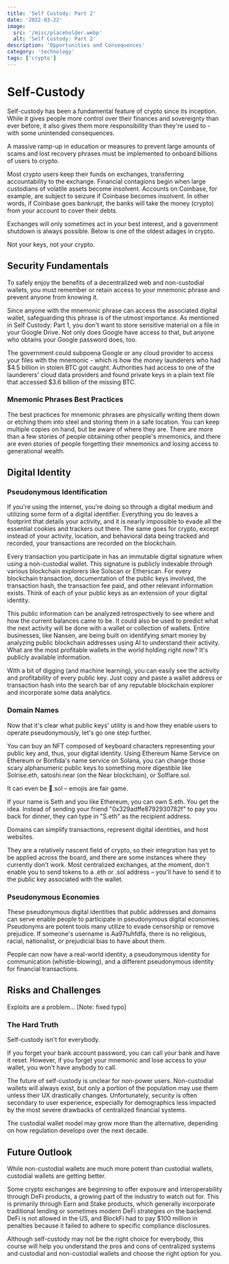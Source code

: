 ```yaml
---
title: 'Self Custody: Part 2'
date: '2022-03-22'
image:
  src: '/misc/placeholder.webp'
  alt: 'Self Custody: Part 2'
description: 'Opportunities and Consequences'
category: 'technology'
tags: ['crypto']
---
```


<style jsx>{`
 .prose a {
    text-decoration: underline;
    color: var(--color-accent);
 }
 .prose ol {
    list-style-type: decimal;
    margin-left: 2em; /* Adjust as needed for indentation */
    padding-left: 0.5em; /* Add padding if needed */
 }
 .prose ol li {
    margin-bottom: 0.5em;
    color: var(--color-text-primary);
    line-height: 1.5; /* Adjust line height for better readability */
 }
`}</style>

<div class="tldr-section">

</div>

# Self-Custody

Self-custody has been a fundamental feature of crypto since its inception. While it gives people more control over their finances and sovereignty than ever before, it also gives them more responsibility than they're used to - with some unintended consequences.

A massive ramp-up in education or measures to prevent large amounts of scams and lost recovery phrases must be implemented to onboard billions of users to crypto.

Most crypto users keep their funds on exchanges, transferring accountability to the exchange. Financial contagions begin when large custodians of volatile assets become insolvent. Accounts on Coinbase, for example, are subject to seizure if Coinbase becomes insolvent. In other words, if Coinbase goes bankrupt, the banks will take the money (crypto) from your account to cover their debts.

Exchanges will only sometimes act in your best interest, and a government shutdown is always possible. Below is one of the oldest adages in crypto.

Not your keys, not your crypto.

## Security Fundamentals

To safely enjoy the benefits of a decentralized web and non-custodial wallets, you must remember or retain access to your mnemonic phrase and prevent anyone from knowing it.

Since anyone with the mnemonic phrase can access the associated digital wallet, safeguarding this phrase is of the utmost importance. As mentioned in Self Custody: Part 1, you don't want to store sensitive material on a file in your Google Drive. Not only does Google have access to that, but anyone who obtains your Google password does, too.

The government could subpoena Google or any cloud provider to access your files with the mnemonic - which is how the money launderers who had $4.5 billion in stolen BTC got caught. Authorities had access to one of the launderers' cloud data providers and found private keys in a plain text file that accessed $3.6 billion of the missing BTC.

### Mnemonic Phrases Best Practices

The best practices for mnemonic phrases are physically writing them down or etching them into steel and storing them in a safe location. You can keep multiple copies on hand, but be aware of where they are. There are more than a few stories of people obtaining other people's mnemonics, and there are even stories of people forgetting their mnemonics and losing access to generational wealth.

## Digital Identity

### Pseudonymous Identification

If you're using the internet, you're doing so through a digital medium and utilizing some form of a digital identifier. Everything you do leaves a footprint that details your activity, and it is nearly impossible to evade all the essential cookies and trackers out there. The same goes for crypto, except instead of your activity, location, and behavioral data being tracked and recorded, your transactions are recorded on the blockchain.

Every transaction you participate in has an immutable digital signature when using a non-custodial wallet. This signature is publicly indexable through various blockchain explorers like Solscan or Etherscan. For every blockchain transaction, documentation of the public keys involved, the transaction hash, the transaction fee paid, and other relevant information exists. Think of each of your public keys as an extension of your digital identity.

This public information can be analyzed retrospectively to see where and how the current balances came to be. It could also be used to predict what the next activity will be done with a wallet or collection of wallets. Entire businesses, like Nansen, are being built on identifying smart money by analyzing public blockchain addresses using AI to understand their activity. What are the most profitable wallets in the world holding right now? It's publicly available information.

With a bit of digging (and machine learning), you can easily see the activity and profitability of every public key. Just copy and paste a wallet address or transaction hash into the search bar of any reputable blockchain explorer and incorporate some data analytics.

### Domain Names

Now that it's clear what public keys' utility is and how they enable users to operate pseudonymously, let's go one step further.

You can buy an NFT composed of keyboard characters representing your public key and, thus, your digital identity. Using Ethereum Name Service on Ethereum or Bonfida's name service on Solana, you can change those scary alphanumeric public keys to something more digestible like Solrise.eth, satoshi.near (on the Near blockchain), or Solflare.sol.

It can even be 💃.sol – emojis are fair game.

If your name is Seth and you like Ethereum, you can own S.eth. You get the idea. Instead of sending your friend "0x329adffe8792930782f" to pay you back for dinner, they can type in "S.eth" as the recipient address.

Domains can simplify transactions, represent digital identities, and host websites.

They are a relatively nascent field of crypto, so their integration has yet to be applied across the board, and there are some instances where they currently don't work. Most centralized exchanges, at the moment, don't enable you to send tokens to a .eth or .sol address – you'll have to send it to the public key associated with the wallet.

### Pseudonymous Economies

These pseudonymous digital identities that public addresses and domains can serve enable people to participate in pseudonymous digital economies. Pseudonyms are potent tools many utilize to evade censorship or remove prejudice. If someone's username is Aa97tuhfdfa, there is no religious, racial, nationalist, or prejudicial bias to have about them.

People can now have a real-world identity, a pseudonymous identity for communication (whistle-blowing), and a different pseudonymous identity for financial transactions.

## Risks and Challenges

Exploits are a problem... [Note: fixed typo]

### The Hard Truth

Self-custody isn't for everybody.

If you forget your bank account password, you can call your bank and have it reset. However, if you forget your mnemonic and lose access to your wallet, you won't have anybody to call.

The future of self-custody is unclear for non-power users. Non-custodial wallets will always exist, but only a portion of the population may use them unless their UX drastically changes. Unfortunately, security is often secondary to user experience, especially for demographics less impacted by the most severe drawbacks of centralized financial systems.

The custodial wallet model may grow more than the alternative, depending on how regulation develops over the next decade.

## Future Outlook

While non-custodial wallets are much more potent than custodial wallets, custodial wallets are getting better.

Some crypto exchanges are beginning to offer exposure and interoperability through DeFi products, a growing part of the industry to watch out for. This is primarily through Earn and Stake products, which generally incorporate traditional lending or sometimes modern DeFi strategies on the backend. DeFi is not allowed in the US, and BlockFi had to pay $100 million in penalties because it failed to adhere to specific compliance disclosures.

Although self-custody may not be the right choice for everybody, this course will help you understand the pros and cons of centralized systems and custodial and non-custodial wallets and choose the right option for you.
